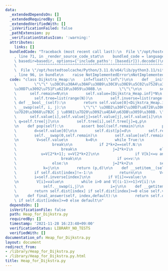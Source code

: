 ```yaml
---
data:
  _extendedDependsOn: []
  _extendedRequiredBy: []
  _extendedVerifiedWith: []
  _isVerificationFailed: false
  _pathExtension: py
  _verificationStatusIcon: ':warning:'
  attributes:
    links: []
  bundledCode: "Traceback (most recent call last):\n  File \"/opt/hostedtoolcache/Python/3.11.0/x64/lib/python3.11/site-packages/onlinejudge_verify/documentation/build.py\"\
    , line 71, in _render_source_code_stat\n    bundled_code = language.bundle(stat.path,\
    \ basedir=basedir, options={'include_paths': [basedir]}).decode()\n          \
    \         ^^^^^^^^^^^^^^^^^^^^^^^^^^^^^^^^^^^^^^^^^^^^^^^^^^^^^^^^^^^^^^^^^^^^^^^^^^^^^^^^^\n\
    \  File \"/opt/hostedtoolcache/Python/3.11.0/x64/lib/python3.11/site-packages/onlinejudge_verify/languages/python.py\"\
    , line 96, in bundle\n    raise NotImplementedError\nNotImplementedError\n"
  code: "class Dijkstra_Heap:\n    inf=float(\"inf\")\n\n    def __init__(self,N):\n\
    \        \"\"\" \u30C0\u30A4\u30AF\u30B9\u30C8\u30E9\u5C02\u7528\u306E\u30D2\u30FC\
    \u30D7\u3092\u751F\u6210\u3059\u308B.\n        \"\"\"\n\n        self.N=N\n  \
    \      self.remain=N\n\n        self.value=[Dijkstra_Heap.inf]*N\n        self.dist=[-1]*N\n\
    \        self.tree=list(range(N))\n        self.inverse=list(range(N))\n\n   \
    \ def __bool__(self):\n        return self.value[0]<Dijkstra_Heap.inf\n\n    def\
    \ __swap(self, i, j):\n        \"\"\" \u30D2\u30FC\u30D7\u6728\u306E\u7B2C i \u8981\
    \u7D20\u3068\u7B2C j \u8981\u7D20\u3092\u4EA4\u63DB\u3059\u308B. \"\"\"\n\n  \
    \      self.value[i],self.value[j]=self.value[j],self.value[i]\n\n        p=self.tree[i];\
    \ q=self.tree[j]\n\n        self.tree[i],self.tree[j]=q,p\n        self.inverse[p],self.inverse[q]=j,i\n\
    \n    def pop(self):\n        assert bool(self.remain)\n\n        p=self.tree[0]\n\
    \        d=self.value[0]\n\n        self.dist[p]=d\n        self.remain-=1\n\n\
    \        self.__swap(0,self.remain)\n        self.value[self.remain]=Dijkstra_Heap.inf\n\
    \n        V=self.value\n        k=0\n        while True:\n            if 2*k+1>=self.N:\n\
    \                break\n\n            if 2*k+2==self.N:\n                if V[k]<=V[2*k+1]:\n\
    \                    break\n                j=2*k+1\n            else:\n     \
    \           u=V[2*k+1]; v=V[2*k+2]\n\n                if V[k]<=u and V[k]<=v:\n\
    \                    break\n\n                if u<=v:\n                    j=2*k+1\n\
    \                else:\n                    j=2*k+2\n            self.__swap(k,j)\n\
    \            k=j\n\n        return (p,d)\n\n    def __setitem__(self, index, value):\n\
    \        if self.dist[index]!=-1:\n            return\n\n        V=self.value\n\
    \        i=self.inverse[index]\n\n        if V[i]<=value:\n            return\n\
    \n        V[i]=value\n        while i>0 and V[(i-1)>>1]>V[i]:\n            j=(i-1)>>1\n\
    \            self.__swap(i,j)\n            i=j\n\n    def __getitem__(self, index):\n\
    \        return self.dist[index] if self.dist[index]>=0 else self.value[self.inverse[index]]\n\
    \n    def final_answer(self, index,default):\n        return self.dist[index]\
    \ if self.dist[index]>=0 else default\n"
  dependsOn: []
  isVerificationFile: false
  path: Heap_for_Dijkstra.py
  requiredBy: []
  timestamp: '2021-11-28 16:23:48+09:00'
  verificationStatus: LIBRARY_NO_TESTS
  verifiedWith: []
documentation_of: Heap_for_Dijkstra.py
layout: document
redirect_from:
- /library/Heap_for_Dijkstra.py
- /library/Heap_for_Dijkstra.py.html
title: Heap_for_Dijkstra.py
---
```

